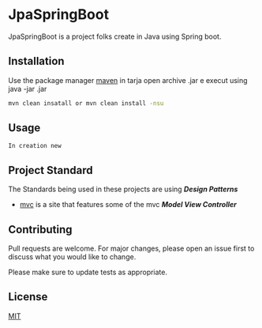 # JpaSpringBoot

JpaSpringBoot is a project folks create in Java using Spring boot.

## Installation

Use the package manager [maven](https://maven.apache.org/guides/getting-started/maven-in-five-minutes.html) in tarja open archive .jar e execut using java -jar <name of jar>.jar 

```bash
mvn clean insatall or mvn clean install -nsu
```

## Usage

```
In creation new
```

## Project Standard

The Standards being used in these projects are using ***Design Patterns***
* [mvc](https://www.tutorialspoint.com/design_pattern/mvc_pattern.htm) is a site that features some of the mvc ***Model View Controller***

## Contributing
Pull requests are welcome. For major changes, please open an issue first to discuss what you would like to change.

Please make sure to update tests as appropriate.

## License
[MIT](https://choosealicense.com/licenses/mit/)

